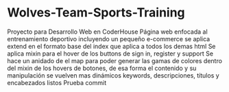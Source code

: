 # Wolves-Team-Sports-Training
Proyecto para Desarrollo Web en CoderHouse
Página web enfocada al entrenamiento deportivo incluyendo un pequeño e-commerce
se aplica extend en el formato base del index que aplica a todos los demas html
Se aplica mixin para el hover de los buttons de sign in, register y support
Se hace un anidado de el map para poder generar las gamas de colores dentro del mixin de los hovers de botones, de esa forma el contenido y su manipulación se vuelven mas dinámicos
keywords, descripciones, títulos y encabezados listos
Prueba commit 